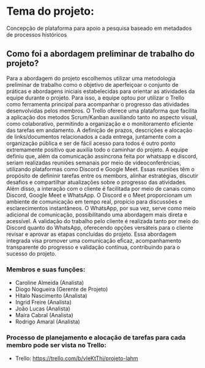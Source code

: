 # Tema do projeto: 
Concepção de plataforma para apoio a pesquisa baseado em metadados de processos históricos

## Como foi a abordagem preliminar de trabalho do projeto?

Para a abordagem do projeto escolhemos utilizar uma metodologia preliminar de trabalho como o objetivo de aperfeiçoar o conjunto de práticas e abordagens iniciais estabelecidas para orientar as atividades da equipe durante o projeto. Para isso, a equipe optou por utilizar o Trello como ferramenta principal para acompanhar o progresso das atividades desenvolvidas pelos membros. O Trello oferece uma plataforma que facilita a aplicação dos metodos Scrum/Kanban auxiliando tanto no aspecto visual, como colaborativo, permitindo a organização e o monitoramento eficiente das tarefas em andamento. A definição de prazos, descrições e alocação de links/documentos relacionados a cada entrega, juntamente com a organização pública e ser de fácil acesso para todos é outro ponto extremamente positivo que auxilia todo o caminhar do projeto.
A equipe definiu que, além da comunicação assincrona feita por whatsapp e discord, seriam realizadas reuniões semanais por meio de videoconferências, utilizando plataformas como Discord e Google Meet. Essas reuniões têm o propósito de defininir tarefas entre os membors, alinhar estratégias, discutir desafios e compartilhar atualizações sobre o progresso das atividades. Além disso, a interação com o cliente é facilitada por meio de canais como Discord, Google Meet e WhatsApp. O Discord e o Meet proporcionam um ambiente de comunicação em tempo real, propício para discussões e esclarecimentos instantâneos. O WhatsApp, por sua vez, serve como meio adicional de comunicação, possibilitando uma abordagem mais direta e acessível. A validação do trabalho pelo cliente é realizada tanto por meio do Discord quanto do WhatsApp, oferecendo opções versáteis para o cliente revisar e aprovar as etapas concluídas do projeto. Essa abordagem integrada visa promover uma comunicação eficaz, acompanhamento transparente do progresso e validação contínua, contribuindo para o sucesso do projeto.

### Membros e suas funções:
- Caroline Almeida (Analista)
- Diogo Nogueira (Gerente de Projeto)
- Hítalo Nascimento (Analista)
- Ingrid Freire (Analista)
- João Lucas (Analista) 
- Maíra Cabral (Analista)
- Rodrigo Amaral (Analista)

### Processo de planejamento e alocação de tarefas para cada membro pode ser vista no Trello:
- Trello: https://trello.com/b/vIeKtThi/projeto-lahm
